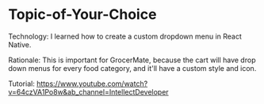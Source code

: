 # Topic-of-Your-Choice

Technology: I learned how to create a custom dropdown menu in React Native. 

Rationale: This is important for GrocerMate, because the cart will have drop down menus for every food category, and it'll have a custom style and icon.

Tutorial: https://www.youtube.com/watch?v=64czVA1Po8w&ab_channel=IntellectDeveloper
